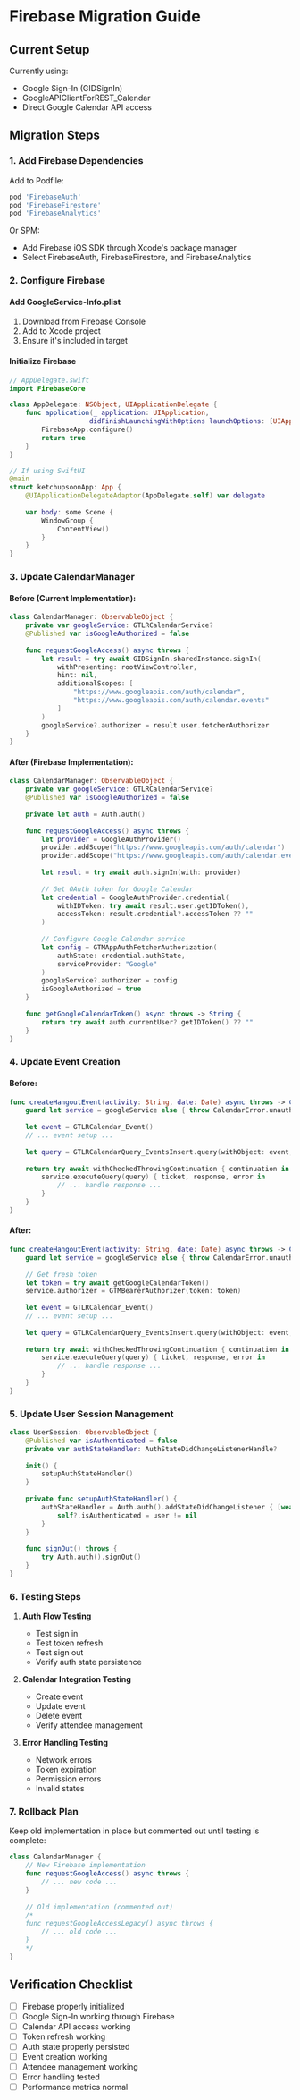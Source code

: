 # Firebase Migration Guide

## Current Setup
Currently using:
- Google Sign-In (GIDSignIn)
- GoogleAPIClientForREST_Calendar
- Direct Google Calendar API access

## Migration Steps

### 1. Add Firebase Dependencies
Add to Podfile:
```ruby
pod 'FirebaseAuth'
pod 'FirebaseFirestore'
pod 'FirebaseAnalytics'
```

Or SPM:
- Add Firebase iOS SDK through Xcode's package manager
- Select FirebaseAuth, FirebaseFirestore, and FirebaseAnalytics

### 2. Configure Firebase

#### Add GoogleService-Info.plist
1. Download from Firebase Console
2. Add to Xcode project
3. Ensure it's included in target

#### Initialize Firebase
```swift
// AppDelegate.swift
import FirebaseCore

class AppDelegate: NSObject, UIApplicationDelegate {
    func application(_ application: UIApplication,
                    didFinishLaunchingWithOptions launchOptions: [UIApplication.LaunchOptionsKey : Any]? = nil) -> Bool {
        FirebaseApp.configure()
        return true
    }
}

// If using SwiftUI
@main
struct ketchupsoonApp: App {
    @UIApplicationDelegateAdaptor(AppDelegate.self) var delegate
    
    var body: some Scene {
        WindowGroup {
            ContentView()
        }
    }
}
```

### 3. Update CalendarManager

#### Before (Current Implementation):
```swift
class CalendarManager: ObservableObject {
    private var googleService: GTLRCalendarService?
    @Published var isGoogleAuthorized = false
    
    func requestGoogleAccess() async throws {
        let result = try await GIDSignIn.sharedInstance.signIn(
            withPresenting: rootViewController,
            hint: nil,
            additionalScopes: [
                "https://www.googleapis.com/auth/calendar",
                "https://www.googleapis.com/auth/calendar.events"
            ]
        )
        googleService?.authorizer = result.user.fetcherAuthorizer
    }
}
```

#### After (Firebase Implementation):
```swift
class CalendarManager: ObservableObject {
    private var googleService: GTLRCalendarService?
    @Published var isGoogleAuthorized = false
    
    private let auth = Auth.auth()
    
    func requestGoogleAccess() async throws {
        let provider = GoogleAuthProvider()
        provider.addScope("https://www.googleapis.com/auth/calendar")
        provider.addScope("https://www.googleapis.com/auth/calendar.events")
        
        let result = try await auth.signIn(with: provider)
        
        // Get OAuth token for Google Calendar
        let credential = GoogleAuthProvider.credential(
            withIDToken: try await result.user.getIDToken(),
            accessToken: result.credential?.accessToken ?? ""
        )
        
        // Configure Google Calendar service
        let config = GTMAppAuthFetcherAuthorization(
            authState: credential.authState,
            serviceProvider: "Google"
        )
        googleService?.authorizer = config
        isGoogleAuthorized = true
    }
    
    func getGoogleCalendarToken() async throws -> String {
        return try await auth.currentUser?.getIDToken() ?? ""
    }
}
```

### 4. Update Event Creation

#### Before:
```swift
func createHangoutEvent(activity: String, date: Date) async throws -> CalendarEventResult {
    guard let service = googleService else { throw CalendarError.unauthorized }
    
    let event = GTLRCalendar_Event()
    // ... event setup ...
    
    let query = GTLRCalendarQuery_EventsInsert.query(withObject: event, calendarId: "primary")
    
    return try await withCheckedThrowingContinuation { continuation in
        service.executeQuery(query) { ticket, response, error in
            // ... handle response ...
        }
    }
}
```

#### After:
```swift
func createHangoutEvent(activity: String, date: Date) async throws -> CalendarEventResult {
    guard let service = googleService else { throw CalendarError.unauthorized }
    
    // Get fresh token
    let token = try await getGoogleCalendarToken()
    service.authorizer = GTMBearerAuthorizer(token: token)
    
    let event = GTLRCalendar_Event()
    // ... event setup ...
    
    let query = GTLRCalendarQuery_EventsInsert.query(withObject: event, calendarId: "primary")
    
    return try await withCheckedThrowingContinuation { continuation in
        service.executeQuery(query) { ticket, response, error in
            // ... handle response ...
        }
    }
}
```

### 5. Update User Session Management

```swift
class UserSession: ObservableObject {
    @Published var isAuthenticated = false
    private var authStateHandler: AuthStateDidChangeListenerHandle?
    
    init() {
        setupAuthStateHandler()
    }
    
    private func setupAuthStateHandler() {
        authStateHandler = Auth.auth().addStateDidChangeListener { [weak self] _, user in
            self?.isAuthenticated = user != nil
        }
    }
    
    func signOut() throws {
        try Auth.auth().signOut()
    }
}
```

### 6. Testing Steps

1. **Auth Flow Testing**
   - Test sign in
   - Test token refresh
   - Test sign out
   - Verify auth state persistence

2. **Calendar Integration Testing**
   - Create event
   - Update event
   - Delete event
   - Verify attendee management

3. **Error Handling Testing**
   - Network errors
   - Token expiration
   - Permission errors
   - Invalid states

### 7. Rollback Plan

Keep old implementation in place but commented out until testing is complete:
```swift
class CalendarManager {
    // New Firebase implementation
    func requestGoogleAccess() async throws {
        // ... new code ...
    }
    
    // Old implementation (commented out)
    /*
    func requestGoogleAccessLegacy() async throws {
        // ... old code ...
    }
    */
}
```

## Verification Checklist

- [ ] Firebase properly initialized
- [ ] Google Sign-In working through Firebase
- [ ] Calendar API access working
- [ ] Token refresh working
- [ ] Auth state properly persisted
- [ ] Event creation working
- [ ] Attendee management working
- [ ] Error handling tested
- [ ] Performance metrics normal 